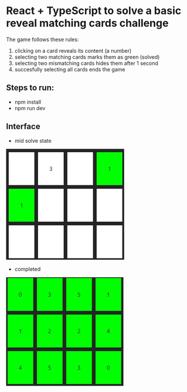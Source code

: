 # React + TypeScript to solve a basic reveal matching cards challenge

The game follows these rules:

1. clicking on a card reveals its content (a number)
2. selecting two matching cards marks them as green (solved)
3. selecting two mismatching cards hides them after 1 second
4. succesfully selecting all cards ends the game

## Steps to run:

- npm install
- npm run dev

## Interface

- mid solve state

![Alt text](/screenshots/ui1.jpg?raw=true "Application Main Screen")

- completed

![Alt text](/screenshots/ui2.jpg?raw=true "Application Main Screen")
